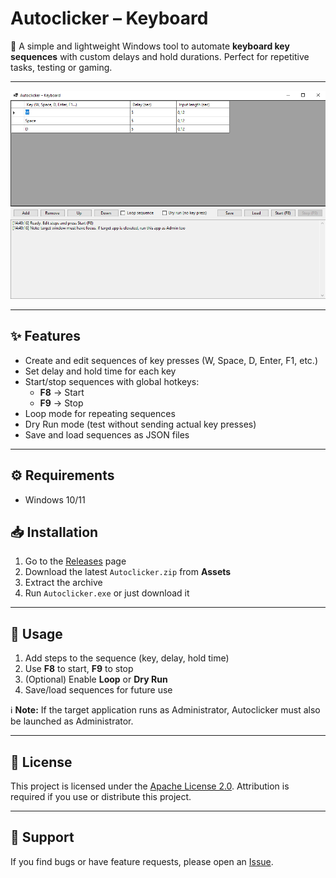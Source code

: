 # Autoclicker – Keyboard

🚀 A simple and lightweight Windows tool to automate **keyboard key sequences** with custom delays and hold durations.
Perfect for repetitive tasks, testing or gaming.

---

![1756381770822](image/README/1756381770822.png)

---

## ✨ Features

- Create and edit sequences of key presses (W, Space, D, Enter, F1, etc.)
- Set delay and hold time for each key
- Start/stop sequences with global hotkeys:
  - **F8** → Start
  - **F9** → Stop
- Loop mode for repeating sequences
- Dry Run mode (test without sending actual key presses)
- Save and load sequences as JSON files

---

## ⚙️ Requirements

- Windows 10/11

## 📥 Installation

1. Go to the [Releases](../../releases) page
2. Download the latest `Autoclicker.zip` from **Assets**
3. Extract the archive
4. Run `Autoclicker.exe` or just download it

---

## 🚀 Usage

1. Add steps to the sequence (key, delay, hold time)
2. Use **F8** to start, **F9** to stop
3. (Optional) Enable **Loop** or **Dry Run**
4. Save/load sequences for future use

ℹ️ **Note:** If the target application runs as Administrator, Autoclicker must also be launched as Administrator.

---

## 📝 License

This project is licensed under the [Apache License 2.0](LICENSE).
Attribution is required if you use or distribute this project.

---

## 💬 Support

If you find bugs or have feature requests, please open an [Issue](../../issues).

